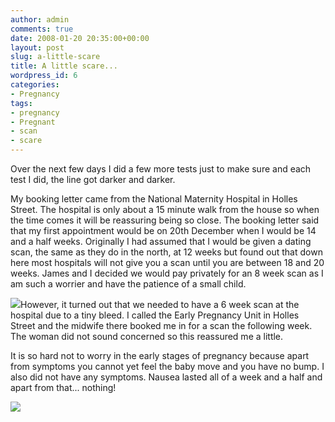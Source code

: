 ```yaml
---
author: admin
comments: true
date: 2008-01-20 20:35:00+00:00
layout: post
slug: a-little-scare
title: A little scare...
wordpress_id: 6
categories:
- Pregnancy
tags:
- pregnancy
- Pregnant
- scan
- scare
---
```


Over the next few days I did a few more tests just to make sure and each test I did, the line got darker and darker.

  


My booking letter came from the National Maternity Hospital in Holles Street. The hospital is only about a 15 minute walk from the house so when the time comes it will be reassuring being so close. The booking letter said that my first appointment would be on 20th December when I would be 14 and a half weeks. Originally I had assumed that I would be given a dating scan, the same as they do in the north, at 12 weeks but found out that down here most hospitals will not give you a scan until you are between 18 and 20 weeks. James and I decided we would pay privately for an 8 week scan as I am such a worrier and have the patience of a small child.

  


![](http://bp1.blogger.com/_C-ub7-hXVgE/R5PEbXOH21I/AAAAAAAAAAw/2dWcD8HbUKw/s320/Oxen_01.jpg)However, it turned out that we needed to have a 6 week scan at the hospital due to a tiny bleed. I called the Early Pregnancy Unit in Holles Street and the midwife there booked me in for a scan the following week. The woman did not sound concerned so this reassured me a little.

It is so hard not to worry in the early stages of pregnancy because apart from symptoms you cannot yet feel the baby move and you have no bump. I also did not have any symptoms. Nausea lasted all of a week and a half and apart from that... nothing!

![](https://blogger.googleusercontent.com/tracker/251139911615938991-5780274495490664585?l=www.outmumbered.com)
